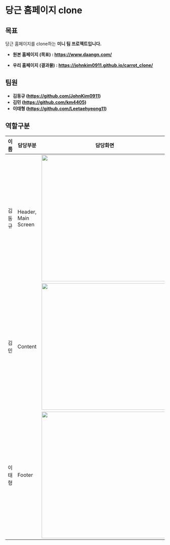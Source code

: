 # 당근 홈페이지 clone


## 목표

당근 홈페이지를 clone하는 <b>미니 팀 프로젝트<b>입니다.


- 원본 홈페이지 (목표) : https://www.daangn.com/

- 우리 홈페이지 (결과물) : https://johnkim0911.github.io/carrot_clone/



## 팀원
- 김동규 (https://github.com/JohnKim0911)
- 김민 (https://github.com/km4405)
- 이태형 (https://github.com/Leetaehyeong11)



## 역할구분

| 이름   | 담당부분             | 담당화면                                                                                                      |
|--------|----------------------|---------------------------------------------------------------------------------------------------------------|
| 김동규 | Header, Main Screen  | <img src="https://github.com/JohnKim0911/carrot_clone/assets/115627305/d2125631-41c4-4f8b-aacf-fdd4de11cb93" width="400px"> |
| 김민   | Content              | <img src="https://github.com/JohnKim0911/carrot_clone/assets/115627305/7e2307b6-7da3-4b86-a04c-224b4a1c82ce" width="400px">   |
| 이태형 | Footer               | <img src="https://github.com/JohnKim0911/carrot_clone/assets/115627305/8489640a-f156-49c5-a90d-564908e303fb" width="400px">   |


